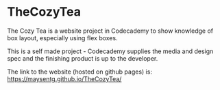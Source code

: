 # TheCozyTea
The Cozy Tea is a website project in Codecademy to show knowledge of box layout, especially using flex boxes.


This is a self made project - Codecademy supplies the media and design spec and the finishing product is up to the developer.

The link to the website (hosted on github pages) is: https://maysentg.github.io/TheCozyTea/

